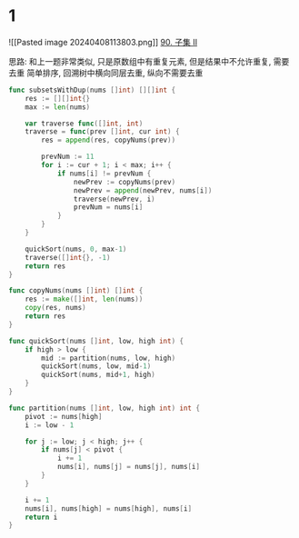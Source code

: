 # 1
![[Pasted image 20240408113803.png]]
[90. 子集 II](https://leetcode.cn/problems/subsets-ii/)

思路: 和上一题非常类似, 只是原数组中有重复元素, 但是结果中不允许重复, 需要去重
简单排序, 回溯树中横向同层去重, 纵向不需要去重

```go
func subsetsWithDup(nums []int) [][]int {
	res := [][]int{}
	max := len(nums)

	var traverse func([]int, int)
	traverse = func(prev []int, cur int) {
		res = append(res, copyNums(prev))

		prevNum := 11
		for i := cur + 1; i < max; i++ {
			if nums[i] != prevNum {
				newPrev := copyNums(prev)
				newPrev = append(newPrev, nums[i])
				traverse(newPrev, i)
				prevNum = nums[i]
			}
		}
	}

	quickSort(nums, 0, max-1)
	traverse([]int{}, -1)
	return res
}

func copyNums(nums []int) []int {
	res := make([]int, len(nums))
	copy(res, nums)
	return res
}

func quickSort(nums []int, low, high int) {
	if high > low {
		mid := partition(nums, low, high)
		quickSort(nums, low, mid-1)
		quickSort(nums, mid+1, high)
	}
}

func partition(nums []int, low, high int) int {
	pivot := nums[high]
	i := low - 1

	for j := low; j < high; j++ {
		if nums[j] < pivot {
			i += 1
			nums[i], nums[j] = nums[j], nums[i]
		}
	}

	i += 1
	nums[i], nums[high] = nums[high], nums[i]
	return i
}
```